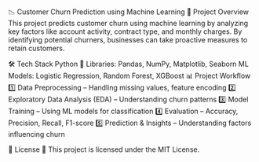 📉 Customer Churn Prediction using Machine Learning
📌 Project Overview
This project predicts customer churn using machine learning by analyzing key factors like account activity, contract type, and monthly charges. By identifying potential churners, businesses can take proactive measures to retain customers.


🛠 Tech Stack
Python 🐍
Libraries: Pandas, NumPy, Matplotlib, Seaborn
ML Models: Logistic Regression, Random Forest, XGBoost
📊 Project Workflow
1️⃣ Data Preprocessing – Handling missing values, feature encoding
2️⃣ Exploratory Data Analysis (EDA) – Understanding churn patterns
3️⃣ Model Training – Using ML models for classification
4️⃣ Evaluation – Accuracy, Precision, Recall, F1-score
5️⃣ Prediction & Insights – Understanding factors influencing churn

📜 License
📝 This project is licensed under the MIT License.

